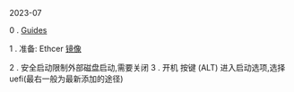 2023-07

0 . [Guides](https://t2linux.org/)

1 . 准备:
	Ethcer
	[镜像](https://github.com/t2linux/T2-Ubuntu/releases)

2 . 安全启动限制外部磁盘启动,需要关闭
3 . 开机 按键 (ALT) 进入启动选项,选择uefi(最右一般为最新添加的途径)